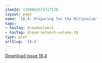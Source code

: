 ```yaml
---
itemId: 1199862671717226
layout: page
name: '18.4: Preparing for the Millennium'
tags:
- hasTag: dreamnetwork
- hasTag: dream-network-volume-18
type: post
urlSlug: '18.4'
---
```

<a href="files/pdfs/Volume_18/18.4-Dream-Network-Vol-18-No-4.pdf" download="">Download issue 18.4</a>